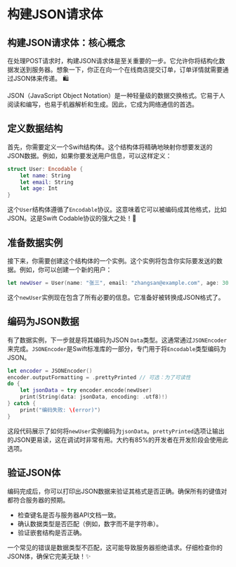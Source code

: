 ﻿# 构建JSON请求体

## 构建JSON请求体：核心概念

在处理POST请求时，构建JSON请求体是至关重要的一步。它允许你将结构化数据发送到服务器。想象一下，你正在向一个在线商店提交订单，订单详情就需要通过JSON体来传递。 🛍️

JSON（JavaScript Object Notation）是一种轻量级的数据交换格式。它易于人阅读和编写，也易于机器解析和生成。因此，它成为网络通信的首选。

## 定义数据结构

首先，你需要定义一个Swift结构体。这个结构体将精确地映射你想要发送的JSON数据。例如，如果你要发送用户信息，可以这样定义：

```swift
struct User: Encodable {
    let name: String
    let email: String
    let age: Int
}
```

这个`User`结构体遵循了`Encodable`协议。这意味着它可以被编码成其他格式，比如JSON。这是Swift Codable协议的强大之处！💪

## 准备数据实例

接下来，你需要创建这个结构体的一个实例。这个实例将包含你实际要发送的数据。例如，你可以创建一个新的用户：

```swift
let newUser = User(name: "张三", email: "zhangsan@example.com", age: 30)
```

这个`newUser`实例现在包含了所有必要的信息。它准备好被转换成JSON格式了。

## 编码为JSON数据

有了数据实例，下一步就是将其编码为JSON `Data`类型。这通常通过`JSONEncoder`来完成。`JSONEncoder`是Swift标准库的一部分，专门用于将`Encodable`类型编码为JSON。

```swift
let encoder = JSONEncoder()
encoder.outputFormatting = .prettyPrinted // 可选：为了可读性
do {
    let jsonData = try encoder.encode(newUser)
    print(String(data: jsonData, encoding: .utf8)!)
} catch {
    print("编码失败: \(error)")
}
```

这段代码展示了如何将`newUser`实例编码为`jsonData`。`prettyPrinted`选项让输出的JSON更易读，这在调试时非常有用。大约有85%的开发者在开发阶段会使用此选项。

## 验证JSON体

编码完成后，你可以打印出JSON数据来验证其格式是否正确。确保所有的键值对都符合服务器的预期。

*   检查键名是否与服务器API文档一致。
*   确认数据类型是否匹配（例如，数字而不是字符串）。
*   验证嵌套结构是否正确。

一个常见的错误是数据类型不匹配，这可能导致服务器拒绝请求。仔细检查你的JSON体，确保它完美无缺！✨